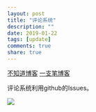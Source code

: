 ```yaml
---
layout: post
title: "评论系统"
description: ""
date: 2019-01-22
tags: [update]
comments: true
share: true
---
```



[不知道博客](https://jacobpan3g.github.io/cn/2017/07/17/gitment-in-jekyll/)
[一支笔博客](https://yizibi.github.io/2018/09/26/Mac-%E4%B8%80%E6%AD%A5%E4%B8%80%E6%AD%A5%E6%95%99%E4%BD%A0%E5%9C%A8Jekyll%E5%8D%9A%E5%AE%A2%E6%B7%BB%E5%8A%A0%E8%AF%84%E8%AE%BA%E7%B3%BB%E7%BB%9F/)


评论系统利用github的Issues。

![](http://ww1.sinaimg.cn/large/0072BNKcly1fzfc0llpdwj30tr0dcjsc.jpg)
